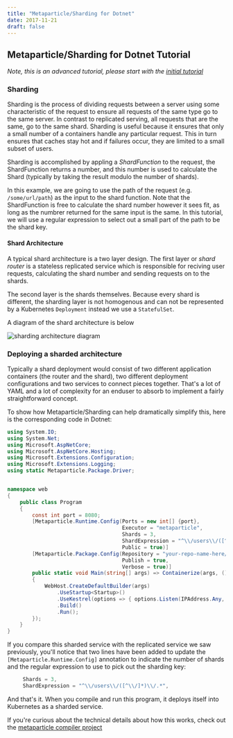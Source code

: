 ```yaml
---
title: "Metaparticle/Sharding for Dotnet"
date: 2017-11-21
draft: false
---
```


## Metaparticle/Sharding for Dotnet Tutorial

_Note, this is an advanced tutorial, please start with the [initial tutorial](tutorial.md)_

### Sharding
Sharding is the process of dividing requests between a server using some characteristic 
of the request to ensure all requests of the same type go to the same server. In contrast
to replicated serving, all requests that are the same, go to the same shard. Sharding is
useful because it ensures that only a small number of a containers handle any particular
request. This in turn ensures that caches stay hot and if failures occur, they are limited to a small subset of users.

Sharding is accomplished by appling a _ShardFunction_ to the request, the ShardFunction
returns a number, and this number is used to calculate the Shard (typically by taking the
result modulo the number of shards).

In this example, we are going to use the path of the request (e.g. `/some/url/path`) as 
the input to the shard function. Note that the ShardFunction is free to calculate the
shard number however it sees fit, as long as the numbrer returned for the same input is
the same. In this tutorial, we will use a regular expression to select out a small part
of the path to be the shard key.

#### Shard Architecture
A typical shard architecture is a two layer design. The first layer or _shard router_ is
a stateless replicated service which is responsible for reciving user requests, calculating the shard number and sending requests on to the shards.

The second layer is the shards themselves. Because every shard is different, the sharding layer is not homogenous and can not be represented by a Kubernetes `Deployment` instead we use a `StatefulSet`.

A diagram of the shard architecture is below

![sharding architecture diagram](../images/sharded_layers.png "Sharded architecture")

### Deploying a sharded architecture
Typically a shard deployment would consist of two different application containers (the router and the shard), two different deployment configurations and two services to connect pieces together. That's a lot of YAML and a lot of complexity for an enduser to
absorb to implement a fairly straightforward concept.

To show how Metaparticle/Sharding can help dramatically simplify this, here is the corresponding code in Dotnet:

```cs
using System.IO;
using System.Net;
using Microsoft.AspNetCore;
using Microsoft.AspNetCore.Hosting;
using Microsoft.Extensions.Configuration;
using Microsoft.Extensions.Logging;
using static Metaparticle.Package.Driver;


namespace web
{
    public class Program
    {
        const int port = 8080;
		[Metaparticle.Runtime.Config(Ports = new int[] {port},
                                     Executor = "metaparticle",
                                     Shards = 3,
                                     ShardExpression = "^\\/users\\/([^\\/]*)\\/.*",
                                     Public = true)]
        [Metaparticle.Package.Config(Repository = "your-repo-name-here/dotnet-web",
                                     Publish = true,
                                     Verbose = true)]
        public static void Main(string[] args) => Containerize(args, () =>
       	{
            WebHost.CreateDefaultBuilder(args)
                .UseStartup<Startup>()
				.UseKestrel(options => { options.Listen(IPAddress.Any, port); })
                .Build()
                .Run();
    	});
    }
}
```

If you compare this sharded service with the replicated service we saw previously, you'll notice that two lines have been added to update the `[Metaparticle.Runtime.Config]` annotation to
indicate the number of shards and the regular expression to use to pick out the
sharding key:

```cs
     Shards = 3,
     ShardExpression = "^\\/users\\/([^\\/]*)\\/.*",
```

And that's it. When you compile and run this program, it deploys itself into Kubernetes as a sharded service.

If you're curious about the technical details about how this works, check out the
[metaparticle compiler project](https://github.com/metaparticle-io/metaparticle-ast)